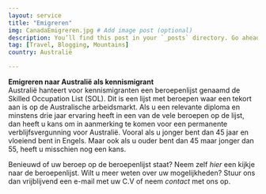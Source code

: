 ```yaml
---
layout: service
title: "Emigreren"
img: CanadaEmigreren.jpg # Add image post (optional)
description: You’ll find this post in your `_posts` directory. Go ahead and edit it and re-build the site to see your changes. # Add post description (optional)
tag: [Travel, Blogging, Mountains]
country: Australië

---
```

<strong>Emigreren naar Australië als kennismigrant</strong><br/>
Australië hanteert voor kennismigranten een beroepenlijst genaamd de Skilled Occupation List (SOL). Dit is een lijst met beroepen waar een tekort aan is op de Australische arbeidsmarkt. Als u een relevante diploma en minstens drie jaar ervaring heeft in een van de vele beroepen op de lijst, dan heeft u kans om in aanmerking te komen voor een permanente verblijfsvergunning voor Australië. Vooral als u jonger bent dan 45 jaar en vloeiend bent in Engels. Maar ook als u ouder bent dan 45 maar jonger dan 55, heeft u misschien nog een kans.

Benieuwd of uw beroep op de beroepenlijst staat? Neem zelf *hier* een kijkje naar de beroepenlijst. Wilt u meer weten over uw mogelijkheden? Stuur ons dan vrijblijvend een e-mail met uw C.V of neem *contact* met ons op.
